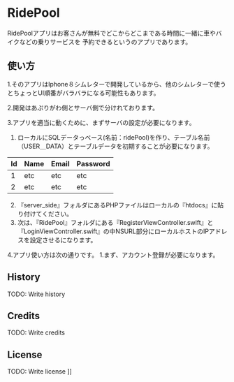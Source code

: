 

# RidePool
RidePoolアプリはお客さんが無料でどこからどこまである時間に一緒に車やバイクなどの乗りサービスを
予約できるというのアプリであります。

## 使い方
1.そのアプリはIphone８シムレターで開発しているから、他のシムレターで使うとちょっとUI順番がバラバラになる可能性もあります。

2.開発はあぷりがわ側とサーバ側で分けれております。

3.アプリを適当に動くために、まずサーバの設定が必要になります。
  1. ローカルにSQLデータっベース(名前：ridePool)を作り、テーブル名前（USER＿DATA）とテーブルデータを初期することが必要になります。
  
Id            | Name          | Email         | Password      
------------- | ------------- | ------------- | -------------
1             | etc           | etc           | etc         
2             | etc           | etc           | etc         


  2. 『server_side』フォルダにあるPHPファイルはローカルの『htdocs』に貼り付けてください。
  3. 次は、『RidePool』フォルダにある『RegisterViewController.swift』と『LoginViewController.swift』の中NSURL部分にローカルホストのIPアドレスを設定させるになります。
 
4.アプリ使い方は次の通りです。
  1.まず、アカウント登録が必要になります。
## History
TODO: Write history
## Credits
TODO: Write credits
## License
TODO: Write license
]]
